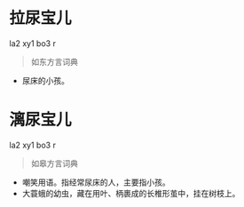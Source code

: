 # 拉尿宝儿
la2 xy1 bo3 r
> 如东方言词典
- 尿床的小孩。

# 漓尿宝儿
la2 xy1 bo3 r
> 如皋方言词典
- 嘲笑用语。指经常尿床的人，主要指小孩。
- 大蓑蛾的幼虫，藏在用叶、柄裹成的长椎形茧中，挂在树枝上。
